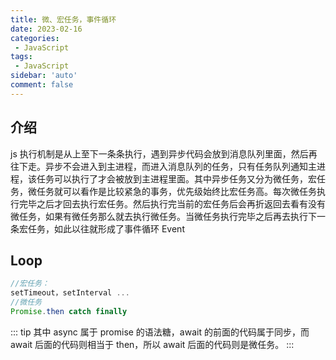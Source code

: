 ```yaml
---
title: 微、宏任务，事件循环
date: 2023-02-16
categories: 
 - JavaScript
tags: 
 - JavaScript
sidebar: 'auto'
comment: false
---
```


## 介绍
js 执行机制是从上至下一条条执行，遇到异步代码会放到消息队列里面，然后再往下走。异步不会进入到主进程，而进入消息队列的任务，只有任务队列通知主进程，该任务可以执行了才会被放到主进程里面。其中异步任务又分为微任务，宏任务，微任务就可以看作是比较紧急的事务，优先级始终比宏任务高。每次微任务执行完毕之后才回去执行宏任务。然后执行完当前的宏任务后会再折返回去看有没有微任务，如果有微任务那么就去执行微任务。当微任务执行完毕之后再去执行下一条宏任务，如此以往就形成了事件循环 Event


## Loop

```JavaScript
//宏任务：
setTimeout，setInterval ...
//微任务
Promise.then catch finally
```

::: tip
其中 async 属于 promise 的语法糖，await 的前面的代码属于同步，而 await 后面的代码则相当于 then，所以 await 后面的代码则是微任务。
:::